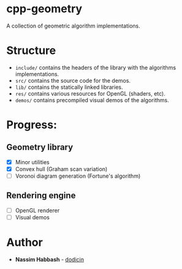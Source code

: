 # cpp-geometry

A collection of geometric algorithm implementations.

# Structure
- `include/` contains the headers of the library with the algorithms implementations.
- `src/` contains the source code for the demos.
- `lib/` contains the statically linked libraries.
- `res/` contains various resources for OpenGL (shaders, etc).
- `demos/` contains precompiled visual demos of the algorithms.

# Progress:
## Geometry library
- [x] Minor utilities
- [x] Convex hull (Graham scan variation)
- [ ] Voronoi diagram generation (Fortune's algorithm)

## Rendering engine
- [ ] OpenGL renderer
- [ ] Visual demos

# Author

* **Nassim Habbash** - [dodicin](https://github.com/dodicin)

